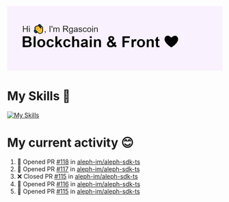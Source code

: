<!--
**Rgascoin/Rgascoin** is a ✨ _special_ ✨ repository because its `README.md` (this file) appears on your GitHub profile.
-->

![image info](./header.png)


# My Skills 🌟

[![My Skills](https://skillicons.dev/icons?i=solidity,nextjs,tailwind,react,nodejs,ts,docker,jest,py,postgres,git,bash,cpp)](https://skillicons.dev)


# My current activity 😊

<!--START_SECTION:activity-->
1. 💪 Opened PR [#118](https://github.com/aleph-im/aleph-sdk-ts/pull/118) in [aleph-im/aleph-sdk-ts](https://github.com/aleph-im/aleph-sdk-ts)
2. 💪 Opened PR [#117](https://github.com/aleph-im/aleph-sdk-ts/pull/117) in [aleph-im/aleph-sdk-ts](https://github.com/aleph-im/aleph-sdk-ts)
3. ❌ Closed PR [#115](https://github.com/aleph-im/aleph-sdk-ts/pull/115) in [aleph-im/aleph-sdk-ts](https://github.com/aleph-im/aleph-sdk-ts)
4. 💪 Opened PR [#116](https://github.com/aleph-im/aleph-sdk-ts/pull/116) in [aleph-im/aleph-sdk-ts](https://github.com/aleph-im/aleph-sdk-ts)
5. 💪 Opened PR [#115](https://github.com/aleph-im/aleph-sdk-ts/pull/115) in [aleph-im/aleph-sdk-ts](https://github.com/aleph-im/aleph-sdk-ts)
<!--END_SECTION:activity-->

